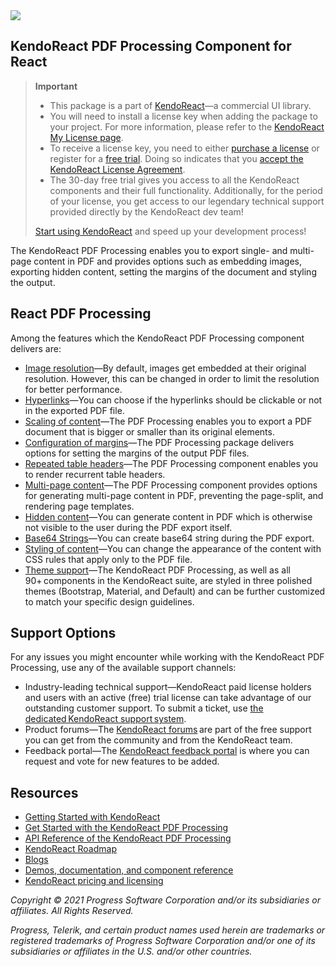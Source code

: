 <a href="https://www.telerik.com/kendo-react-ui/?utm_medium=referral&utm_source=npm&utm_campaign=kendo-ui-react-trial-npm-pdf&utm_content=banner" target="_blank">
<img src="https://www.telerik.com/kendo-react-ui/npm-banner.svg">
</a>

## KendoReact PDF Processing Component for React

> **Important**
> * This package is а part of [KendoReact](https://www.telerik.com/kendo-react-ui/?utm_medium=referral&utm_source=npm&utm_campaign=kendo-ui-react-trial-npm-pdf)&mdash;a commercial UI library.
> * You will need to install a license key when adding the package to your project. For more information, please refer to the [KendoReact My License page](https://www.telerik.com/kendo-react-ui/my-license/?utm_medium=referral&utm_source=npm&utm_campaign=kendo-ui-react-trial-npm-pdf).
> * To receive a license key, you need to either [purchase a license](https://www.telerik.com/kendo-react-ui/pricing/?utm_medium=referral&utm_source=npm&utm_campaign=kendo-ui-react-trial-npm-pdf) or register for a [free trial](https://www.telerik.com/download-login-v2-kendo-react-ui?utm_medium=referral&utm_source=npm&utm_campaign=kendo-ui-react-trial-npm-pdf). Doing so indicates that you [accept the KendoReact License Agreement](https://www.telerik.com/purchase/license-agreement/progress-kendoreact?utm_medium=referral&utm_source=npm&utm_campaign=kendo-ui-react-trial-npm-pdf).
> * The 30-day free trial gives you access to all the KendoReact components and their full functionality. Additionally, for the period of your license, you get access to our legendary technical support provided directly by the KendoReact dev team!
>
> [Start using KendoReact](https://www.telerik.com/download-login-v2-kendo-react-ui?utm_medium=referral&utm_source=npm&utm_campaign=kendo-ui-react-trial-npm-pdf) and speed up your development process!

The KendoReact PDF Processing enables you to export single- and multi-page content in PDF and provides options such as embedding images, exporting hidden content, setting the margins of the document and styling the output.

## React PDF Processing

Among the features which the KendoReact PDF Processing component delivers are:

* [Image resolution](https://www.telerik.com/kendo-react-ui/components/pdfprocessing/embedded-images/?utm_medium=referral&utm_source=npm&utm_campaign=kendo-ui-react-trial-npm-pdf)&mdash;By default, images get embedded at their original resolution. However, this can be changed in order to limit the resolution for better performance.
* [Hyperlinks](https://www.telerik.com/kendo-react-ui/components/pdfprocessing/hyperlinks/?utm_medium=referral&utm_source=npm&utm_campaign=kendo-ui-react-trial-npm-pdf)&mdash;You can choose if the hyperlinks should be clickable or not in the exported PDF file.
* [Scaling of content](https://www.telerik.com/kendo-react-ui/components/pdfprocessing/content-scaling/?utm_medium=referral&utm_source=npm&utm_campaign=kendo-ui-react-trial-npm-pdf)&mdash;The PDF Processing enables you to export a PDF document that is bigger or smaller than its original elements.
* [Configuration of margins](https://www.telerik.com/kendo-react-ui/components/pdfprocessing/setting-margin/?utm_medium=referral&utm_source=npm&utm_campaign=kendo-ui-react-trial-npm-pdf)&mdash;The PDF Processing package delivers options for setting the margins of the output PDF files.
* [Repeated table headers](https://www.telerik.com/kendo-react-ui/components/pdfprocessing/table-headers/?utm_medium=referral&utm_source=npm&utm_campaign=kendo-ui-react-trial-npm-pdf)&mdash;The PDF Processing component enables you to render recurrent table headers.
* [Multi-page content](https://www.telerik.com/kendo-react-ui/components/pdfprocessing/multi-page-content/?utm_medium=referral&utm_source=npm&utm_campaign=kendo-ui-react-trial-npm-pdf)&mdash;The PDF Processing component provides options for generating multi-page content in PDF, preventing the page-split, and rendering page templates.
* [Hidden content](https://www.telerik.com/kendo-react-ui/components/pdfprocessing/hidden-content/?utm_medium=referral&utm_source=npm&utm_campaign=kendo-ui-react-trial-npm-pdf)&mdash;You can generate content in PDF which is otherwise not visible to the user during the PDF export itself.
* [Base64 Strings](https://www.telerik.com/kendo-react-ui/components/pdfprocessing/base64string/?utm_medium=referral&utm_source=npm&utm_campaign=kendo-ui-react-trial-npm-pdf)&mdash;You can create base64 string during the PDF export.
* [Styling of content](https://www.telerik.com/kendo-react-ui/components/pdfprocessing/content-styling/?utm_medium=referral&utm_source=npm&utm_campaign=kendo-ui-react-trial-npm-pdf)&mdash;You can change the appearance of the content with CSS rules that apply only to the PDF file.
* [Theme support](https://www.telerik.com/kendo-react-ui/components/styling/?utm_medium=referral&utm_source=npm&utm_campaign=kendo-ui-react-trial-npm-pdf)&mdash;The KendoReact PDF Processing, as well as all 90+ components in the KendoReact suite, are styled in three polished themes (Bootstrap, Material, and Default) and can be further customized to match your specific design guidelines.

## Support Options

For any issues you might encounter while working with the KendoReact PDF Processing, use any of the available support channels:

* Industry-leading technical support&mdash;KendoReact paid license holders and users with an active (free) trial license can take advantage of our outstanding customer support. To submit a ticket, use [the dedicated KendoReact support system](https://www.telerik.com/account/support-tickets?utm_medium=referral&utm_source=npm&utm_campaign=kendo-ui-react-trial-npm-pdf).
* Product forums&mdash;The [KendoReact forums](https://www.telerik.com/forums/kendo-ui-react?utm_medium=referral&utm_source=npm&utm_campaign=kendo-ui-react-trial-npm-pdf) are part of the free support you can get from the community and from the KendoReact team.
* Feedback portal&mdash;The [KendoReact feedback portal](https://feedback.telerik.com/kendo-react-ui?utm_medium=referral&utm_source=npm&utm_campaign=kendo-ui-react-trial-npm-pdf) is where you can request and vote for new features to be added.

## Resources

* [Getting Started with KendoReact](https://www.telerik.com/kendo-react-ui/getting-started/?utm_medium=referral&utm_source=npm&utm_campaign=kendo-ui-react-trial-npm-pdf)
* [Get Started with the KendoReact PDF Processing](https://www.telerik.com/kendo-react-ui/components/pdfprocessing/?utm_medium=referral&utm_source=npm&utm_campaign=kendo-ui-react-trial-npm-pdf)
* [API Reference of the KendoReact PDF Processing](https://www.telerik.com/kendo-react-ui/components/pdfprocessing/api/?utm_medium=referral&utm_source=npm&utm_campaign=kendo-ui-react-trial-npm-pdf)
* [KendoReact Roadmap](https://www.telerik.com/kendo-react-ui/roadmap/?utm_medium=referral&utm_source=npm&utm_campaign=kendo-ui-react-trial-npm-pdf)
* [Blogs](https://www.telerik.com/blogs/tag/kendoreact?utm_medium=referral&utm_source=npm&utm_campaign=kendo-ui-react-trial-npm-pdf)
* [Demos, documentation, and component reference](https://www.telerik.com/kendo-react-ui/components/?utm_medium=referral&utm_source=npm&utm_campaign=kendo-ui-react-trial-npm-pdf)
* [KendoReact pricing and licensing](https://www.telerik.com/kendo-react-ui/pricing/?utm_medium=referral&utm_source=npm&utm_campaign=kendo-ui-react-trial-npm-pdf)

*Copyright © 2021 Progress Software Corporation and/or its subsidiaries or affiliates. All Rights Reserved.*

*Progress, Telerik, and certain product names used herein are trademarks or registered trademarks of Progress Software Corporation and/or one of its subsidiaries or affiliates in the U.S. and/or other countries.*
